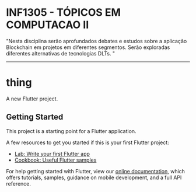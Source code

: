 # INF1305 - TÓPICOS EM COMPUTACAO II

"Nesta disciplina serão aprofundados debates e estudos sobre a aplicação Blockchain em projetos em diferentes segmentos. Serão exploradas diferentes alternativas de tecnologias DLTs. "

---
# thing

A new Flutter project.

## Getting Started

This project is a starting point for a Flutter application.

A few resources to get you started if this is your first Flutter project:

- [Lab: Write your first Flutter app](https://flutter.dev/docs/get-started/codelab)
- [Cookbook: Useful Flutter samples](https://flutter.dev/docs/cookbook)

For help getting started with Flutter, view our
[online documentation](https://flutter.dev/docs), which offers tutorials,
samples, guidance on mobile development, and a full API reference.
